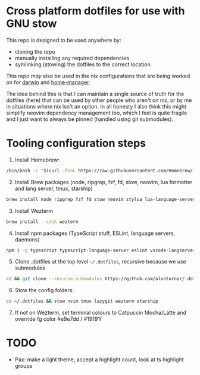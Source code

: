 # Cross platform dotfiles for use with GNU stow

This repo is designed to be used anywhere by:

- cloning the repo
- manually installing any required dependencies
- symlinking (stowing) the dotfiles to the correct location

This repo _may_ also be used in the nix configurations that are being worked on for [darwin]() and [home-manager]().

The idea behind this is that I can maintain a single source of truth for the dotfiles (here) that can be used by other people who aren't on nix, or by me in situations where nix isn't an option. In all honesty I also think this might simplify neovim dependency management too, which I feel is quite fragile and I just want to always be pinned (handled using git submodules).

# Tooling configuration steps

1. Install Homebrew:

```bash
/bin/bash -c "$(curl -fsSL https://raw.githubusercontent.com/Homebrew/install/HEAD/install.sh)"
```

2. Install Brew packages (node, ripgrep, fzf, fd, stow, neovim, lua formatter and lang server, tmux, starship)

```bash
brew install node ripgrep fzf fd stow neovim stylua lua-language-server tmux starship
```

3. Install Wezterm

```bash
brew install --cask wezterm
```

4. Install npm packages (TypeScript stuff, ESLint, language servers, daemons)

```bash
npm i -g typescript typescript-language-server eslint vscode-langservers-extracted nodemon @fsouza/prettierd
```

5. Clone .dotfiles at the top level `~/.dotfiles`, recursive because we use submodules

```bash
cd && git clone --recurse-submodules https://github.com/alunturner/.dotfiles.git
```

6. Stow the config folders:

```bash
cd ~/.dotfiles && stow nvim tmux lazygit wezterm starship
```

7. If not on Wezterm, set terminal colours to Catpuccin Mocha/Latte and override fg color #e9e7dd / #19191f

# TODO

- Pax: make a light theme, accept a highlight count, look at ts highlight groups
